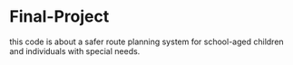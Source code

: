 # Final-Project
this code is about a safer route planning system for school-aged children and individuals with special needs.